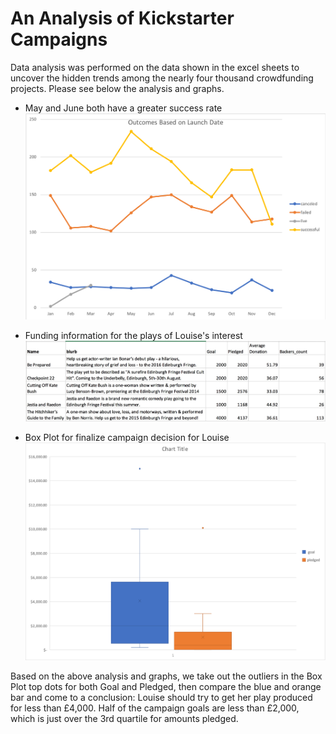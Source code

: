 # An Analysis of Kickstarter Campaigns
Data analysis was performed on the data shown in the excel sheets to uncover the hidden trends among the nearly four thousand crowdfunding projects. Please see below the analysis and graphs.

* May and June both have a greater success rate
![OutcomesBasedOnLaunchDate.png](OutcomesBasedOnLaunchDate.png)

* Funding information for the plays of Louise's interest
![EdinburghResearch.png](EdinburghResearch.png)

* Box Plot for finalize campaign decision for Louise
![boxPlots.png](boxPlots.png)

Based on the above analysis and graphs, we take out the outliers in the Box Plot top dots for both Goal and Pledged, then compare the blue and orange bar and come to a conclusion: Louise should try to get her play produced for less than £4,000. Half of the campaign goals are less than £2,000, which is just over the 3rd quartile for amounts pledged.